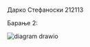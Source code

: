 Дарко Стефаноски 212113

Барање 2:

![diagram drawio](https://github.com/QuodImperator/SI_2024_lab2_212113/assets/87374691/2b24b7e1-ace2-4e93-b7fc-db49f726fc97)
